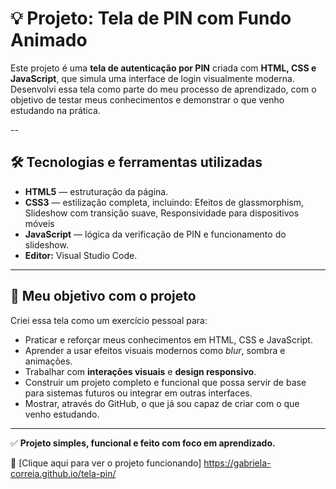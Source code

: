 # 💡 Projeto: Tela de PIN com Fundo Animado

Este projeto é uma **tela de autenticação por PIN** criada com **HTML, CSS e JavaScript**, que simula uma interface de login visualmente moderna. Desenvolvi essa tela como parte do meu processo de aprendizado, com o objetivo de testar meus conhecimentos e demonstrar o que venho estudando na prática.

--

## 🛠️ Tecnologias e ferramentas utilizadas

- **HTML5** — estruturação da página.
- **CSS3** — estilização completa, incluindo: Efeitos de glassmorphism, Slideshow com transição suave, Responsividade para dispositivos móveis
- **JavaScript** — lógica da verificação de PIN e funcionamento do slideshow.
- **Editor:** Visual Studio Code.

---

## 🎯 Meu objetivo com o projeto

Criei essa tela como um exercício pessoal para:

- Praticar e reforçar meus conhecimentos em HTML, CSS e JavaScript.
- Aprender a usar efeitos visuais modernos como *blur*, sombra e animações.
- Trabalhar com **interações visuais** e **design responsivo**.
- Construir um projeto completo e funcional que possa servir de base para sistemas futuros ou integrar em outras interfaces.
- Mostrar, através do GitHub, o que já sou capaz de criar com o que venho estudando.

---

✅ **Projeto simples, funcional e feito com foco em aprendizado.**

🔗 [Clique aqui para ver o projeto funcionando] https://gabriela-correia.github.io/tela-pin/
